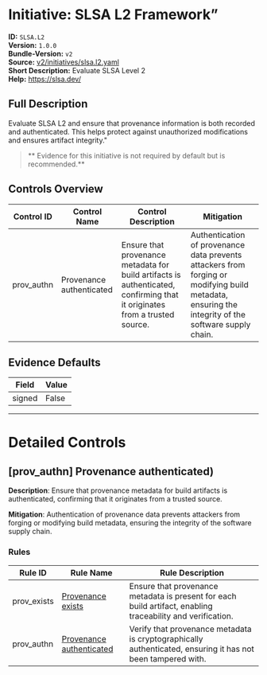 # Initiative: SLSA L2 Framework”

**ID:** `SLSA.L2`  
**Version:** `1.0.0`  
**Bundle-Version:** `v2`  
**Source:** [v2/initiatives/slsa.l2.yaml](https://github.com/scribe-public/sample-policies/v2/initiatives/slsa.l2.yaml)  
**Short Description:** Evaluate SLSA Level 2  
**Help:** https://slsa.dev/  
## **Full Description**

Evaluate SLSA L2 and ensure that provenance information is both recorded and authenticated. This helps protect against unauthorized modifications and ensures artifact integrity."

> ** Evidence for this initiative is not required by default but is recommended.**

## Controls Overview

| Control ID | Control Name | Control Description | Mitigation |
|------------|--------------|---------------------|------------|
| prov_authn | Provenance authenticated | Ensure that provenance metadata for build artifacts is authenticated, confirming that it originates from a trusted source. | Authentication of provenance data prevents attackers from forging or modifying build metadata, ensuring the integrity of the software supply chain. |

## Evidence Defaults

| Field | Value |
|-------|-------|
| signed | False |

---

# Detailed Controls

## [prov_authn] Provenance authenticated)
**Description**: Ensure that provenance metadata for build artifacts is authenticated, confirming that it originates from a trusted source.

**Mitigation**: Authentication of provenance data prevents attackers from forging or modifying build metadata, ensuring the integrity of the software supply chain.

### Rules

| Rule ID | Rule Name | Rule Description |
|---------|-----------|------------------|
| prov_exists | [Provenance exists](../rules/slsa/l1-provenance-exists.md) | Ensure that provenance metadata is present for each build artifact, enabling traceability and verification. |
| prov_authn | [Provenance authenticated](../rules/slsa/l2-provenance-authenticated.md) | Verify that provenance metadata is cryptographically authenticated, ensuring it has not been tampered with. |
